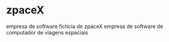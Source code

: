 # zpaceX


empresa de software ficticia de zpaceX empresa de software de computador de viagens espaciais
